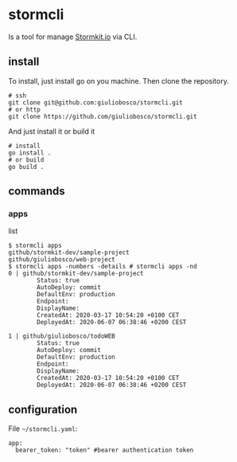 # stormcli

Is a tool for manage [Stormkit.io](https://stormkit.io) via CLI.

## install

To install, just install go on you machine. Then clone the repository.

```
# ssh
git clone git@github.com:giuliobosco/stormcli.git
# or http
git clone https://github.com/giuliobosco/stormcli.git
```

And just install it or build it

```
# install
go install .
# or build
go build .
```

## commands

### apps

list 

```
$ stormcli apps
github/stormkit-dev/sample-project
github/giuliobosco/web-project
$ stormcli apps -numbers -details # stormcli apps -nd
0 | github/stormkit-dev/sample-project
        Status: true
        AutoDeploy: commit
        DefaultEnv: production
        Endpoint:
        DisplayName:
        CreatedAt: 2020-03-17 10:54:20 +0100 CET
        DeployedAt: 2020-06-07 06:38:46 +0200 CEST

1 | github/giuliobosco/todoWEB
        Status: true
        AutoDeploy: commit
        DefaultEnv: production
        Endpoint:
        DisplayName:
        CreatedAt: 2020-03-17 10:54:20 +0100 CET
        DeployedAt: 2020-06-07 06:38:46 +0200 CEST

```


## configuration

File `~/stormcli.yaml`:

```
app:
  bearer_token: "token" #bearer authentication token
```
